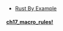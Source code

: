
- [Rust By Example](https://doc.rust-lang.org/rust-by-example/index.html)

#### [ch17_macro_rules!](https://doc.rust-lang.org/rust-by-example/macros.html) 
    
